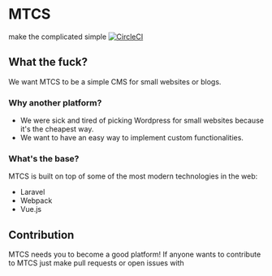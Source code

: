 # MTCS
make the complicated simple
[![CircleCI](https://circleci.com/gh/mtcs-io/mtcs.svg?style=svg)](https://circleci.com/gh/mtcs-io/mtcs)

## What the fuck?
We want MTCS to be a simple CMS for small websites or blogs.

### Why another platform?
* We were sick and tired of picking Wordpress for small websites because it's the cheapest way.
* We want to have an easy way to implement custom functionalities.

### What's the base?
MTCS is built on top of some of the most modern technologies in the web:
* Laravel
* Webpack
* Vue.js


## Contribution
MTCS needs you to become a good platform!
If anyone wants to contribute to MTCS just make pull requests or open issues with 

